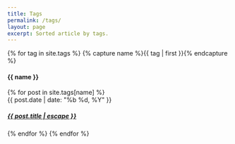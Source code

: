 ```yaml
---
title: Tags
permalink: /tags/
layout: page
excerpt: Sorted article by tags.
---
```


{% for tag in site.tags %} {% capture name %}{{ tag | first }}{% endcapture %}

<h4 class="post-header" id="{{ name | downcase | slugify }}">
  {{ name }}
</h4>
{% for post in site.tags[name] %}
<!-- <article class="posts">
  <span class="posts-date">{{ post.date | date: "%b %d" }}</span>
  <header class="posts-header">
    <h4 class="posts-title">
      <a href="{{ post.url }}">{{ post.title | escape }}</a>
    </h4>
  </header>
</article> -->

<article class="post-item">
  <span class="post-item-date">{{ post.date | date: "%b %d, %Y" }}</span>
  <h5 class="post-item-title">
    <a href="{{ post.url }}">{{ post.title | escape }}</a>
  </h5>
</article>
{% endfor %} {% endfor %}
